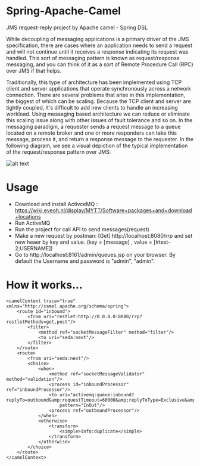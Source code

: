 # Spring-Apache-Camel
JMS request-reply project by Apache camel - Spring DSL

While decoupling of messaging applications is a primary driver of the JMS specification, there are cases where an application needs to send a request and will not continue until it receives a response indicating its request was handled. This sort of messaging pattern is known as request/response messaging, and you can think of it as a sort of Remote Procedure Call (RPC) over JMS if that helps.

Traditionally, this type of architecture has been implemented using TCP client and server applications that operate synchronously across a network connection. There are several problems that arise in this implementation, the biggest of which can be scaling. Because the TCP client and server are tightly coupled, it's difficult to add new clients to handle an increasing workload. Using messaging based architecture we can reduce or eliminate this scaling issue along with other issues of fault tolerance and so on. In the messaging paradigm, a requester sends a request message to a queue located on a remote broker and one or more responders can take this message, process it, and return a response message to the requester. In the following diagram, we see a visual depiction of the typical implementation of the request/response pattern over JMS:


![alt text](https://static.packt-cdn.com/products/9781782169413/graphics/9413_01_05.jpg)


# Usage
- Download and install ActivceMQ : https://wiki.eveoh.nl/display/MYTT/Software+packages+and+download+locations
- Run ActiveMQ
- Run the project for call API to send messages(request)
- Make a new request by  postman: [Get] http://localhost:8080/rrp and set new heaer by key and value. (key = [message] , value = [#test-2;USERNAME])
- Go to http://localhost:8161/admin/queues.jsp on your browser. By default the Username and password is "admin", "admin".


# How it works...
    <camelContext trace="true" xmlns="http://camel.apache.org/schema/spring">
        <route id="inbound">
            <from uri="restlet:http://0.0.0.0:8080/rrp?restletMethods=get,post"/>
            <filter>
                <method ref="socketMessageFilter" method="filter"/>
                <to uri="seda:next"/>
            </filter>
        </route>
        <route>
            <from uri="seda:next"/>
            <choice>
                <when>
                    <method ref="socketMessageValidator" method="validation"/>
                    <process id="inboundProcessor" ref="inboundProcessor"/>
                    <to uri="activemq:queue:inbound?replyTo=outbound&amp;requestTimeout=60000&amp;replyToType=Exclusive&amp;maxConcurrentConsumers=5"
                        pattern="InOut"/>
                    <process ref="outboundProcessor"/>
                </when>
                <otherwise>
                    <transform>
                        <simple>info:duplicate</simple>
                    </transform>
                </otherwise>
            </choice>
        </route>
    </camelContext>


